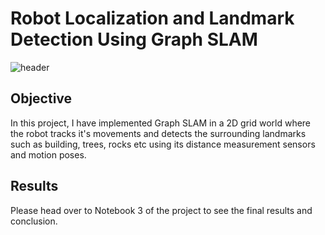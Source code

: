 # Robot Localization and Landmark Detection Using Graph SLAM

![header](images/readme_slam.gif)

## Objective

In this project, I have implemented Graph SLAM in a 2D grid world where the robot tracks it's movements and detects the surrounding landmarks such as building, trees, rocks etc using its distance measurement sensors and motion poses.

## Results

Please head over to Notebook 3 of the project to see the final results and conclusion.